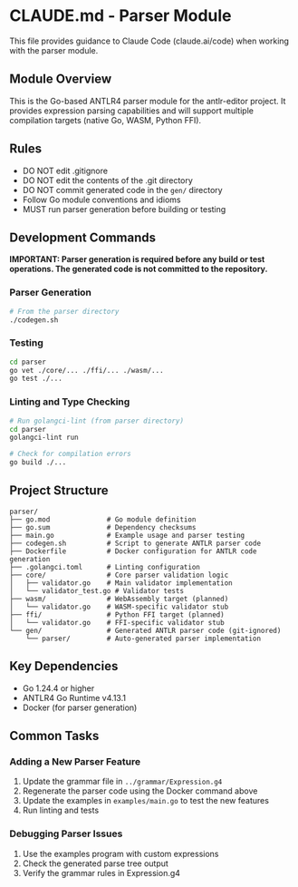 # CLAUDE.md - Parser Module

This file provides guidance to Claude Code (claude.ai/code) when working with the parser module.

## Module Overview

This is the Go-based ANTLR4 parser module for the antlr-editor project. It provides expression parsing capabilities and will support multiple compilation targets (native Go, WASM, Python FFI).

## Rules

- DO NOT edit .gitignore
- DO NOT edit the contents of the .git directory
- DO NOT commit generated code in the `gen/` directory
- Follow Go module conventions and idioms
- MUST run parser generation before building or testing

## Development Commands

**IMPORTANT: Parser generation is required before any build or test operations. The generated code is not committed to the repository.**

### Parser Generation

```bash
# From the parser directory
./codegen.sh
```

### Testing

```bash
cd parser
go vet ./core/... ./ffi/... ./wasm/... 
go test ./...
```

### Linting and Type Checking

```bash
# Run golangci-lint (from parser directory)
cd parser
golangci-lint run

# Check for compilation errors
go build ./...
```

## Project Structure

```
parser/
├── go.mod              # Go module definition
├── go.sum              # Dependency checksums
├── main.go             # Example usage and parser testing
├── codegen.sh          # Script to generate ANTLR parser code
├── Dockerfile          # Docker configuration for ANTLR code generation
├── .golangci.toml      # Linting configuration
├── core/               # Core parser validation logic
│   ├── validator.go    # Main validator implementation
│   └── validator_test.go # Validator tests
├── wasm/               # WebAssembly target (planned)
│   └── validator.go    # WASM-specific validator stub
├── ffi/                # Python FFI target (planned)
│   └── validator.go    # FFI-specific validator stub
└── gen/                # Generated ANTLR parser code (git-ignored)
    └── parser/         # Auto-generated parser implementation
```

## Key Dependencies

- Go 1.24.4 or higher
- ANTLR4 Go Runtime v4.13.1
- Docker (for parser generation)

## Common Tasks

### Adding a New Parser Feature
1. Update the grammar file in `../grammar/Expression.g4`
2. Regenerate the parser code using the Docker command above
3. Update the examples in `examples/main.go` to test the new features
4. Run linting and tests

### Debugging Parser Issues
1. Use the examples program with custom expressions
2. Check the generated parse tree output
3. Verify the grammar rules in Expression.g4
